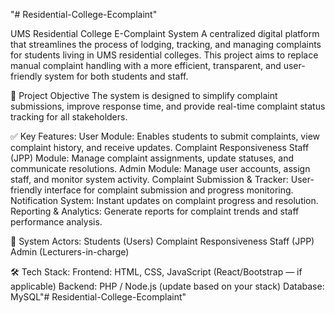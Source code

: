 "# Residential-College-Ecomplaint" 

 UMS Residential College E-Complaint System
A centralized digital platform that streamlines the process of lodging, tracking, and managing complaints for students living in UMS residential colleges. This project aims to replace manual complaint handling with a more efficient, transparent, and user-friendly system for both students and staff.

🎯 Project Objective
The system is designed to simplify complaint submissions, improve response time, and provide real-time complaint status tracking for all stakeholders.

✅ Key Features:
User Module: Enables students to submit complaints, view complaint history, and receive updates.
Complaint Responsiveness Staff (JPP) Module: Manage complaint assignments, update statuses, and communicate resolutions.
Admin Module: Manage user accounts, assign staff, and monitor system activity.
Complaint Submission & Tracker: User-friendly interface for complaint submission and progress monitoring.
Notification System: Instant updates on complaint progress and resolution.
Reporting & Analytics: Generate reports for complaint trends and staff performance analysis.

👥 System Actors:
Students (Users)
Complaint Responsiveness Staff (JPP)
Admin (Lecturers-in-charge)

🛠️ Tech Stack:
Frontend: HTML, CSS, JavaScript (React/Bootstrap — if applicable)
Backend: PHP / Node.js (update based on your stack)
Database: MySQL"# Residential-College-Ecomplaint" 
